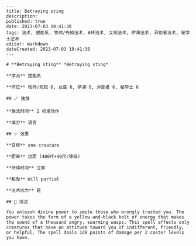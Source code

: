 
    ---
    title: Betraying sting
    description: 
    published: true
    date: 2023-07-03 19:41:38
    tags: 法术, 塑能系, 牧师/先知法术, 6环法术, 女巫法术, 萨满法术, 异能者法术, 秘学士法术
    editor: markdown
    dateCreated: 2023-07-03 19:41:38
    ---

    # **Betraying sting** *Betraying sting*

    **学派** 塑能系 

    **环位** 牧师/先知 6, 女巫 6, 萨满 6, 异能者 6, 秘学士 6

    ## 🪄 施放

    **施法时间** 1 标准动作

    **成分** 语言

    ## ✨ 效果 

    **目标** one creature 

    **距离** 远距 (400尺+40尺/等级)  

    **持续时间** 立即 

    **豁免** Will partial

    **法术抗力** 是

    ## 📖 描述

    You unleash divine power to smite those who wrongly trusted you. The power takes the form of a yellow-and-black bolt of energy that makes the sound of a thousand angry, swarming wasps. This spell affects only creatures that have an attitude toward you of indifferent, friendly, or helpful. The spell deals 1d8 points of damage per 2 caster levels you have.
    